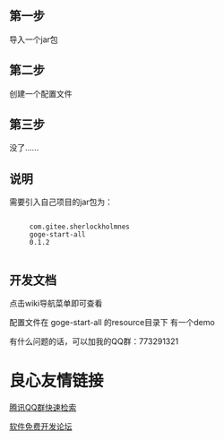 ## 第一步

导入一个jar包

## 第二步

创建一个配置文件

## 第三步

没了......

## 说明

需要引入自己项目的jar包为：

````
 
     com.gitee.sherlockholmnes 
     goge-start-all 
     0.1.2 
 
````

## 开发文档

点击wiki导航菜单即可查看

配置文件在 goge-start-all 的resource目录下 有一个demo

有什么问题的话，可以加我的QQ群：773291321

 # 良心友情链接

[腾讯QQ群快速检索](http://u.720life.cn/s/8cf73f7c)

[软件免费开发论坛](http://u.720life.cn/s/bbb01dc0)